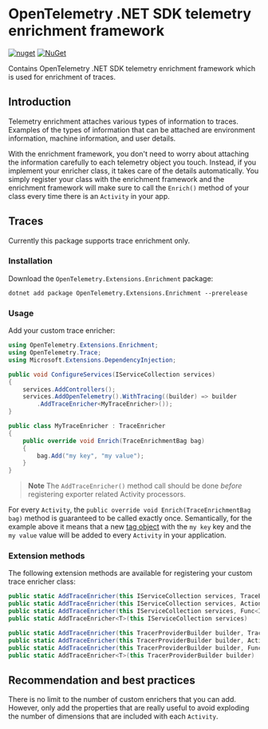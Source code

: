 # OpenTelemetry .NET SDK telemetry enrichment framework

[![nuget](https://img.shields.io/nuget/v/OpenTelemetry.Extensions.Enrichment.svg)](https://www.nuget.org/packages/OpenTelemetry.Extensions.Enrichment)
[![NuGet](https://img.shields.io/nuget/dt/OpenTelemetry.Extensions.Enrichment.svg)](https://www.nuget.org/packages/OpenTelemetry.Extensions.Enrichment)

Contains OpenTelemetry .NET SDK telemetry enrichment framework
which is used for enrichment of traces.

## Introduction

Telemetry enrichment attaches various types of information to traces.
Examples of the types of information that can be attached are environment
information, machine information, and user details.

With the enrichment framework, you don't need to worry about attaching
the information carefully to each telemetry object you touch.
Instead, if you implement your enricher class, it  takes care of the details
automatically. You simply register your class with the enrichment framework
and the enrichment framework will make sure to call the `Enrich()` method of your
class every time there is an `Activity` in your app.

## Traces

Currently this package supports trace enrichment only.

### Installation

Download the `OpenTelemetry.Extensions.Enrichment` package:

```shell
dotnet add package OpenTelemetry.Extensions.Enrichment --prerelease
```

### Usage

Add your custom trace enricher:

```csharp
using OpenTelemetry.Extensions.Enrichment;
using OpenTelemetry.Trace;
using Microsoft.Extensions.DependencyInjection;

public void ConfigureServices(IServiceCollection services)
{
    services.AddControllers();
    services.AddOpenTelemetry().WithTracing((builder) => builder
        .AddTraceEnricher<MyTraceEnricher>());
}
```

```csharp
public class MyTraceEnricher : TraceEnricher
{
    public override void Enrich(TraceEnrichmentBag bag)
    {
        bag.Add("my key", "my value");
    }
}
```

> **Note**
> The `AddTraceEnricher()` method call should be done *before* registering exporter
related Activity processors.

For every `Activity`, the `public override void Enrich(TraceEnrichmentBag bag)`
method is guaranteed to be called exactly once. Semantically,
for the example above it means that a new [tag object](https://learn.microsoft.com/en-us/dotnet/api/system.diagnostics.activity.tagobjects?view=net-7.0)
with the `my key` key and the `my value` value will be added to every `Activity`
in your application.

### Extension methods

The following extension methods are available for registering your custom trace
enricher class:

```csharp
public static AddTraceEnricher(this IServiceCollection services, TraceEnricher enricher)
public static AddTraceEnricher(this IServiceCollection services, Action<TraceEnrichmentBag> enrichmentAction)
public static AddTraceEnricher(this IServiceCollection services, Func<IServiceProvider, TraceEnricher> enricherImplementationFactory)
public static AddTraceEnricher<T>(this IServiceCollection services)

public static AddTraceEnricher(this TracerProviderBuilder builder, TraceEnricher enricher)
public static AddTraceEnricher(this TracerProviderBuilder builder, Action<TraceEnrichmentBag> enrichmentAction)
public static AddTraceEnricher(this TracerProviderBuilder builder, Func<IServiceProvider, TraceEnricher> enricherImplementationFactory)
public static AddTraceEnricher<T>(this TracerProviderBuilder builder)
```

## Recommendation and best practices

There is no limit to the number of custom enrichers that you can add.
However, only add the properties that are really useful to avoid exploding
the number of dimensions that are included with each `Activity`.
